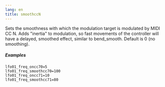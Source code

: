 ```yaml
---
lang: en
title: smoothccN
---
```

Sets the smoothness with which the modulation target is modulated by MIDI CC N.
Adds "inertia" to modulation, so fast movements of the controller will have
a delayed, smoothed effect, similar to bend_smooth. Default is 0 (no smoothing).

##### Examples

```
lfo01_freq_oncc70=5
lfo01_freq_smoothcc70=100
lfo01_freq_oncc71=10
lfo01_freq_smoothcc71=80
```
